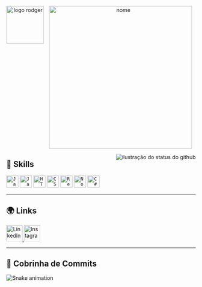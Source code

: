 <p align="center">
  <img width="100px" src="https://i.imgur.com/i9ySU5k.png" alt="logo rodger" align="left">
  <img width="380px" src="https://i.imgur.com/uIE5I2V.png" alt="nome" align="center">
</p>

<img align="right" src="https://github-readme-stats.vercel.app/api?username=rdgr1&show_icons=true&title_color=65656a&text_color=65656a&icon_color=65656a&bg_color=transparent&cache_seconds=2300" alt="ilustração do status do github"> 

## 🚀 Skills

<code><img height="32" src="https://img.icons8.com/?size=100&id=13679&format=png&color=000000" alt="Java"/></code>
<code><img height="32" src="https://img.icons8.com/?size=100&id=108784&format=png&color=000000" alt="JavaScript"/></code>
<code><img height="32" src="https://img.icons8.com/?size=100&id=20909&format=png&color=000000" alt="HTML5"/></code>
<code><img height="32" src="https://img.icons8.com/?size=100&id=21278&format=png&color=000000" alt="CSS3"/></code>
<code><img height="32" src="https://img.icons8.com/?size=100&id=l75OEUJkPAk4&format=png&color=000000" alt="React"/></code>
<code><img height="32" src="https://img.icons8.com/?size=100&id=zfHRZ6i1Wg0U&format=png&color=000000" alt="Node.js"/></code>
<code><img height="32" src="https://img.icons8.com/?size=100&id=13677&format=png&color=000000" alt="C#"/></code>

---

## 🌍 Links

<div>
  <a href="https://www.linkedin.com/in/rodger-vidal-dias-92082a270" target="_blank">
    <img height="43" src="https://img.icons8.com/?size=100&id=xuvGCOXi8Wyg&format=png&color=000000" alt="LinkedIn"/>
  </a>
  <a href="https://www.instagram.com/_.vidallx" target="_blank">
    <img height="43" src="https://img.icons8.com/?size=100&id=Xy10Jcu1L2Su&format=png&color=000000" alt="Instagram"/>
  </a>
</div>

---

## 🐍 Cobrinha de Commits

![Snake animation](https://github.com/rdgr1/rdgr1/blob/output/github-contribution-grid-snake.svg)
